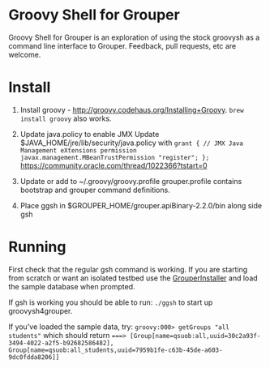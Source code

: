Groovy Shell for Grouper
========================

Groovy Shell for Grouper is an exploration of using the stock groovysh as a command line interface to Grouper. Feedback, pull requests, etc are welcome.

Install
=======

1. Install groovy - http://groovy.codehaus.org/Installing+Groovy.
``brew install groovy`` also works.

2. Update java.policy to enable JMX
Update $JAVA_HOME/jre/lib/security/java.policy with
``
grant {
// JMX Java Management eXtensions
permission javax.management.MBeanTrustPermission "register";
};
``
https://community.oracle.com/thread/1022366?tstart=0

3. Update or add to ~/.groovy/groovy.profile
grouper.profile contains bootstrap and grouper command definitions.

4. Place ggsh in $GROUPER_HOME/grouper.apiBinary-2.2.0/bin along side gsh

Running
=======
First check that the regular gsh command is working.  If you are starting from scratch or want an isolated testbed use the [GrouperInstaller](https://spaces.internet2.edu/display/Grouper/Grouper+Downloads) and load the sample database when prompted.

If gsh is working you should be able to run:
``./ggsh`` to start up groovysh4grouper.

If you've loaded the sample data, try:
``groovy:000> getGroups "all students"``
which should return
``===> [Group[name=qsuob:all,uuid=30c2a93f-3494-4022-a2f5-b92682586482], Group[name=qsuob:all_students,uuid=7959b1fe-c63b-45de-a603-9dc0fdda8206]]``




